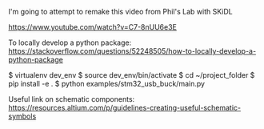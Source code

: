 I'm going to attempt to remake this video from Phil's Lab with SKiDL

https://www.youtube.com/watch?v=C7-8nUU6e3E

To locally develop a python package:
https://stackoverflow.com/questions/52248505/how-to-locally-develop-a-python-package

$ virtualenv dev_env
$ source dev_env/bin/activate
$ cd ~/project_folder
$ pip install -e .
$ python examples/stm32_usb_buck/main.py

Useful link on schematic components:
https://resources.altium.com/p/guidelines-creating-useful-schematic-symbols